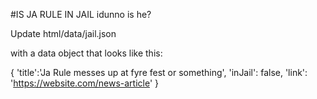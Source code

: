 #IS JA RULE IN JAIL
idunno is he?

Update html/data/jail.json

with a data object that looks like this:

{
  'title':'Ja Rule messes up at fyre fest or something',
  'inJail': false,
  'link': 'https://website.com/news-article'
}

